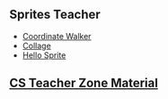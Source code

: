 ## Sprites Teacher

* [Coordinate Walker](/courses/csintro/teacherzone/trimmed-notes/sprites/coordinate-walker)
* [Collage](/courses/csintro/teacherzone/trimmed-notes/sprites/collage)
* [Hello Sprite](/courses/csintro/teacherzone/trimmed-notes/sprites/hello-sprite)

## [CS Teacher Zone Material](/courses/csintro/teacherzone/trimmed-notes/teachers)